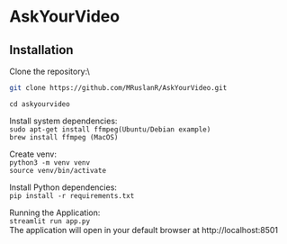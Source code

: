 # AskYourVideo


## Installation
Clone the repository:\
```bash
git clone https://github.com/MRuslanR/AskYourVideo.git
```
```cd askyourvideo```

Install system dependencies:\
```sudo apt-get install ffmpeg(Ubuntu/Debian example)```\
```brew install ffmpeg (MacOS)```

Create venv:\
```python3 -m venv venv```\
```source venv/bin/activate```


Install Python dependencies:\
```pip install -r requirements.txt```

Running the Application:\
```streamlit run app.py```\
The application will open in your default browser at http://localhost:8501

